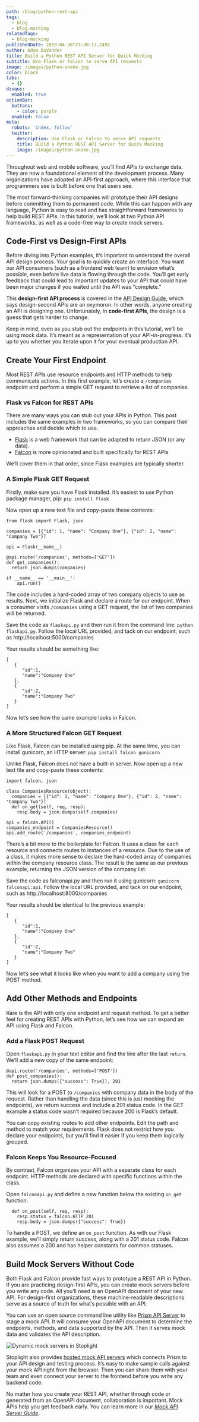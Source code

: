 ```yaml
---
path: /blog/python-rest-api
tags:
  - blog
  - blog-mocking
relatedTags:
  - blog-mocking
publishedDate: 2019-04-30T23:30:17.249Z
author: Adam DuVander
title: Build a Python REST API Server for Quick Mocking
subtitle: Use Flask or Falcon to serve API requests
image: /images/python-snake.jpg
color: black
tabs:
  - {}
disqus:
  enabled: true
actionBar:
  buttons:
    - color: purple
  enabled: false
meta:
  robots: 'index, follow'
  twitter:
    description: Use Flask or Falcon to serve API requests
    title: Build a Python REST API Server for Quick Mocking
    image: /images/python-snake.jpg
---
```

Throughout web and mobile software, you’ll find APIs to exchange data. They are now a foundational element of the development process. Many organizations have adopted an API-first approach, where this interface that programmers see is built before one that users see.

The most forward-thinking companies will prototype their API designs before committing them to permanent code. While this can happen with any language, Python is easy to read and has straightforward frameworks to help build REST APIs. In this tutorial, we’ll look at two Python API frameworks, as well as a code-free way to create mock servers. 

## Code-First vs Design-First APIs

Before diving into Python examples, it’s important to understand the overall API design process. Your goal is to quickly create an interface. You want our API consumers (such as a frontend web team) to envision what’s possible, even before live data is flowing through the code. You’ll get early feedback that could lead to important updates to your API that could have been major changes if you waited until the API was “complete.”

This **design-first API process** is covered in the [API Design Guide](https://stoplight.io/api-design-guide/basics/), which says design-second APIs are an oxymoron. In other words, anyone creating an API is designing one. Unfortunately, in **code-first APIs**, the design is a guess that gets harder to change.

Keep in mind, even as you stub out the endpoints in this tutorial, we’ll be using mock data. It’s meant as a representation of your API-in-progress. It’s up to you whether you iterate upon it for your eventual production API.

## Create Your First Endpoint

Most REST APIs use resource endpoints and HTTP methods to help communicate actions. In this first example, let’s create a `/companies` endpoint and perform a simple GET request to retrieve a list of companies.

### Flask vs Falcon for REST APIs

There are many ways you can stub out your APIs in Python. This post includes the same examples in two frameworks, so you can compare their approaches and decide which to use.

* [Flask](http://flask.pocoo.org/) is a web framework that can be adapted to return JSON (or any data).
* [Falcon](https://falconframework.org/) is more opinionated and built specifically for REST APIs

We’ll cover them in that order, since Flask examples are typically shorter.

### A Simple Flask GET Request

Firstly, make sure you have Flask installed. It’s easiest to use Python package manager, pip:
`pip install flask`

Now open up a new text file and copy-paste these contents:

```
from flask import Flask, json

companies = [{"id": 1, "name": "Company One"}, {"id": 2, "name": "Company Two"}]

api = Flask(__name__)

@api.route('/companies', methods=['GET'])
def get_companies():
  return json.dumps(companies)

if __name__ == '__main__':
    api.run()
```

The code includes a hard-coded array of two company objects to use as results. Next, we initialize Flask and declare a route for our endpoint. When a consumer visits `/companies` using a GET request, the list of two companies will be returned.

Save the code as `flaskapi.py` and then run it from the command line: `python flaskapi.py`. Follow the local URL provided, and tack on our endpoint, such as http://localhost:5000/companies

Your results should be something like:

```
[
   {
      "id":1,
      "name":"Company One"
   },
   {
      "id":2,
      "name":"Company Two"
   }
]
```

Now let’s see how the same example looks in Falcon.

### A More Structured Falcon GET Request

Like Flask, Falcon can be installed using pip. At the same time, you can install gunicorn, an HTTP server:
`pip install falcon gunicorn`

Unlike Flask, Falcon does not have a built-in server. Now open up a new text file and copy-paste these contents:

```
import falcon, json

class CompaniesResource(object):
  companies = [{"id": 1, "name": "Company One"}, {"id": 2, "name": "Company Two"}]
  def on_get(self, req, resp):
    resp.body = json.dumps(self.companies)

api = falcon.API()
companies_endpoint = CompaniesResource()
api.add_route('/companies', companies_endpoint)
```

There’s a bit more to the boilerplate for Falcon. It uses a class for each resource and connects routes to instances of a resource. Due to the use of a class, it makes more sense to declare the hard-coded array of companies within the company resource class. The result is the same as our previous example, returning the JSON version of the company list.

Save the code as falconapi.py and then run it using gunicorn: `gunicorn falconapi:api`. Follow the local URL provided, and tack on our endpoint, such as http://localhost:8000/companies

Your results should be identical to the previous example:

```
[
   {
      "id":1,
      "name":"Company One"
   },
   {
      "id":2,
      "name":"Company Two"
   }
]
```

Now let’s see what it looks like when you want to add a company using the POST method.

## Add Other Methods and Endpoints

Rare is the API with only one endpoint and request method. To get a better feel for creating REST APIs with Python, let’s see how we can expand an API using Flask and Falcon.

### Add a Flask POST Request

Open `flaskapi.py` in your text editor and find the line after the last `return`. We’ll add a new copy of the same endpoint:

```
@api.route('/companies', methods=['POST'])
def post_companies():
  return json.dumps({"success": True}), 201
```

This will look for a POST to `/companies` with company data in the body of the request. Rather than handling the data (since this is just mocking the endpoints), we return success and include a 201 status code. In the GET example a status code wasn’t required because 200 is Flask’s default.

You can copy existing routes to add other endpoints. Edit the path and method to match your requirements. Flask does not restrict how you declare your endpoints, but you’ll find it easier if you keep them logically grouped.

### Falcon Keeps You Resource-Focused

By contrast, Falcon organizes your API with a separate class for each endpoint. HTTP methods are declared with specific functions within the class.

Open `falconapi.py` and define a new function below the existing `on_get` function:

```
  def on_post(self, req, resp):
    resp.status = falcon.HTTP_201
    resp.body = json.dumps({"success": True})
```

To handle a POST, we define an `on_post` function. As with our Flask example, we’ll simply return success, along with a 201 status code. Falcon also assumes a 200 and has helper constants for common statuses.

## Build Mock Servers Without Code

Both Flask and Falcon provide fast ways to prototype a REST API in Python. If you are practicing design-first APIs, you can create mock servers before you write any code. All you’ll need is an OpenAPI document of your new API. For design-first organizations, these machine-readable descriptions serve as a source of truth for what’s possible with an API.

You can use an open source command line utility like [Prism API Server](https://github.com/stoplightio/prism) to stage a mock API. It will consume your OpenAPI document to determine the endpoints, methods, and data supported by the API. Then it serves mock data and validates the API description.

![Dynamic mock servers in Stoplight](/images/dynamic-mocking.png "Dynamic mock servers in Stoplight")

Stoplight also provides [hosted mock API servers](https://stoplight.io/mocking/) which connects Prism to your API design and testing process. It’s easy to make sample calls against your mock API right from the browser. Then you can share them with your team and even connect your server to the frontend before you write any backend code.

No matter how you create your REST API, whether through code or generated from an OpenAPI document, collaboration is important. Mock APIs help you get feedback early. You can learn more in our _[Mock API Server Guide](https://stoplight.io/mock-api-guide/basics/)_.
